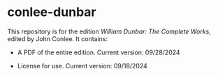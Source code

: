# conlee-dunbar

This repository is for the edition _William Dunbar: The Complete Works_, edited by John Conlee. It contains:

-	A PDF of the entire edition. Current version: 09/28/2024

-	License for use. Current version: 09/18/2024

